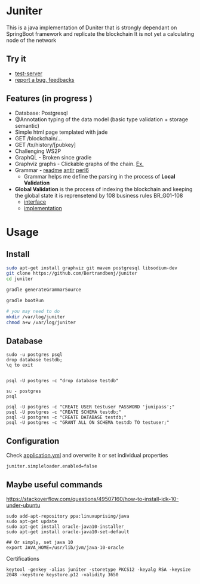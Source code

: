 # Juniter 
This is a java implementation of Duniter that is strongly dependant on SpringBoot framework and replicate the blockchain
It is not yet a calculating node of the network 

## Try it 

 - [test-server](https://juniter.bnimajneb.online:8443/html) 
 - [report a bug, feedbacks](https://github.com/Bertrandbenj/juniter/issues/new)

## Features (in progress )
 - Database: Postgresql  
 - @Annotation typing of the data model (basic type validation + storage semantic)
 - Simple html page templated with jade 
 - GET /blockchain/... 
 - GET /tx/history/[pubkey]
 - Challenging WS2P 
 - GraphQL - Broken since gradle  
 - Graphviz graphs - Clickable graphs of the chain. [Ex.](https://juniter.bnimajneb.online:8443/graphviz/svg/block/127128)
 - Grammar - [readme](grammar/README.md) [antlr](juniter/src/main/antlr/JuniterGrammar.p4) [perl6](scripts/grammar.pl6)
    - Grammar helps me define the parsing in the process of **Local Validation** 
 - **Global Validation** is the process of indexing the blockchain and keeping the global state it is reprensetend by 108 business rules BR_G01-108 
    - [interface](src/main/java/juniter/core/validation/GlobalValid.java) 
    - [implementation](src/main/java/juniter/repository/memory/Index.java)
    
# Usage 
## Install 

```bash
sudo apt-get install graphviz git maven postgresql libsodium-dev
git clone https://github.com/Bertrandbenj/juniter
cd juniter 

gradle generateGrammarSource 

gradle bootRun 

# you may need to do 
mkdir /var/log/juniter
chmod a+w /var/log/juniter

```
## Database 
```
sudo -u postgres psql
drop database testdb;
\q to exit


psql -U postgres -c "drop database testdb"

su - postgres
psql

psql -U postgres -c "CREATE USER testuser PASSWORD 'junipass';"
psql -U postgres -c "CREATE SCHEMA testdb;"
psql -U postgres -c "CREATE DATABASE testdb;"
psql -U postgres -c "GRANT ALL ON SCHEMA testdb TO testuser;"
```

## Configuration
Check [application.yml](src/main/resources/application.yml) and overwrite it or set individual properties
``` 
juniter.simpleloader.enabled=false
```


## Maybe useful commands

https://stackoverflow.com/questions/49507160/how-to-install-jdk-10-under-ubuntu

```
sudo add-apt-repository ppa:linuxuprising/java
sudo apt-get update
sudo apt-get install oracle-java10-installer
sudo apt-get install oracle-java10-set-default

## Or simply, set java 10
export JAVA_HOME=/usr/lib/jvm/java-10-oracle
```

Certifications 
```
keytool -genkey -alias juniter -storetype PKCS12 -keyalg RSA -keysize 2048 -keystore keystore.p12 -validity 3650
```



